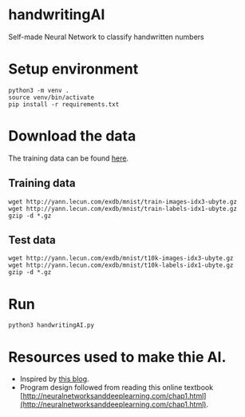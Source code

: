 # handwritingAI
Self-made Neural Network to classify handwritten numbers

# Setup environment
```
python3 -m venv .
source venv/bin/activate
pip install -r requirements.txt
```

# Download the data
The training data can be found [here](http://yann.lecun.com/exdb/mnist/).

## Training data
```
wget http://yann.lecun.com/exdb/mnist/train-images-idx3-ubyte.gz
wget http://yann.lecun.com/exdb/mnist/train-labels-idx1-ubyte.gz
gzip -d *.gz
```

## Test data
```
wget http://yann.lecun.com/exdb/mnist/t10k-images-idx3-ubyte.gz
wget http://yann.lecun.com/exdb/mnist/t10k-labels-idx1-ubyte.gz
gzip -d *.gz
```

# Run
`python3 handwritingAI.py`

# Resources used to make thie AI.
* Inspired by [this blog](https://towardsdatascience.com/how-to-build-your-own-neural-network-from-scratch-in-python-68998a08e4f6).
* Program design followed from reading this online textbook [http://neuralnetworksanddeeplearning.com/chap1.html](http://neuralnetworksanddeeplearning.com/chap1.html).
